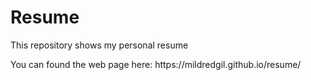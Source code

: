 <h1>Resume</h1>

<p>This repository shows my personal resume</p>
<p>You can found the web page here: https://mildredgil.github.io/resume/
